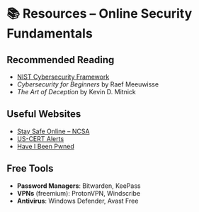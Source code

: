 # 📚 Resources – Online Security Fundamentals

## Recommended Reading
- [NIST Cybersecurity Framework](https://www.nist.gov/cyberframework)  
- *Cybersecurity for Beginners* by Raef Meeuwisse  
- *The Art of Deception* by Kevin D. Mitnick  

## Useful Websites
- [Stay Safe Online – NCSA](https://staysafeonline.org/)  
- [US-CERT Alerts](https://www.cisa.gov/uscert/ncas/alerts)  
- [Have I Been Pwned](https://haveibeenpwned.com/)  

## Free Tools
- **Password Managers**: Bitwarden, KeePass  
- **VPNs** (freemium): ProtonVPN, Windscribe  
- **Antivirus**: Windows Defender, Avast Free  
